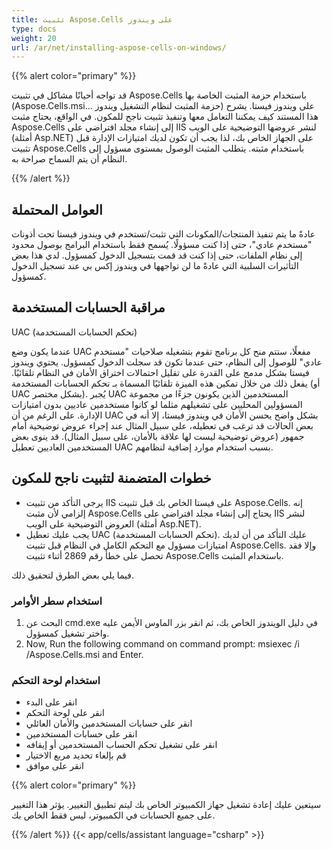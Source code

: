 ```yaml
---
title: تثبيت Aspose.Cells على ويندوز
type: docs
weight: 20
url: /ar/net/installing-aspose-cells-on-windows/
---
```


{{% alert color="primary" %}} 

قد تواجه أحيانًا مشاكل في تثبيت Aspose.Cells باستخدام حزمة المثبت الخاصة بها (Aspose.Cells.msi... حزمة المثبت لنظام التشغيل ويندوز) على ويندوز فيستا. يشرح هذا المستند كيف يمكننا التعامل معها وتنفيذ تثبيت ناجح للمكون. في الواقع، يحتاج مثبت Aspose.Cells إلى إنشاء مجلد افتراضي على IIS لنشر عروضها التوضيحية على الويب (أمثلة Asp.NET) على الجهاز الخاص بك، لذا يجب أن تكون لديك امتيازات الإدارة قبل تثبيت Aspose.Cells باستخدام مثبته. يتطلب المثبت الوصول بمستوى مسؤول إلى النظام أن يتم السماح صراحة به.

{{% /alert %}} 
## **العوامل المحتملة**
عادةً ما يتم تنفيذ المنتجات/المكونات التي تثبت/تستخدم في ويندوز فيستا تحت أذونات "مستخدم عادي"، حتى إذا كنت مسؤولًا. يُسمح فقط باستخدام البرامج بوصول محدود إلى نظام الملفات، حتى إذا كنت قد قمت بتسجيل الدخول كمسؤول. لدي هذا بعض التأثيرات السلبية التي عادةً ما لن تواجهها في ويندوز إكس بي عند تسجيل الدخول كمسؤول.
## **مراقبة الحسابات المستخدمة**
UAC (تحكم الحسابات المستخدمة)

عندما يكون وضع UAC مفعلًا، ستتم منح كل برنامج تقوم بتشغيله صلاحيات "مستخدم عادي" للوصول إلى النظام، حتى عندما تكون قد سجلت الدخول كمسؤول. يحتوي ويندوز فيستا بشكل مدمج على القدرة على تقليل احتمالات اختراق الأمان في النظام تلقائيًا. يفعل ذلك من خلال تمكين هذه الميزة تلقائيًا المسماة بـ تحكم الحسابات المستخدمة (أو UAC بشكل مختصر). يُجبر UAC المستخدمين الذين يكونون جزءًا من مجموعة المسؤولين المحليين على تشغيلهم مثلما لو كانوا مستخدمين عاديين بدون امتيازات الإدارة. على الرغم من أن UAC بشكل واضح يحسن الأمان في ويندوز فيستا، إلا أنه في بعض الحالات قد ترغب في تعطيله، على سبيل المثال عند إجراء عروض توضيحية أمام جمهور (عروض توضيحية ليست لها علاقة بالأمان، على سبيل المثال). قد ينوى بعض المستخدمين العاديين تعطيل UAC بسبب استخدام موارد إضافية لنظامهم.
## **خطوات المتضمنة لتثبيت ناجح للمكون**
- يرجى التأكد من تثبيت IIS على فيستا الخاص بك قبل تثبيت Aspose.Cells. إنه إلزامي لأن مثبت Aspose.Cells يحتاج إلى إنشاء مجلد افتراضي على IIS لنشر العروض التوضيحية على الويب (أمثلة Asp.NET).
- يجب عليك تعطيل UAC (تحكم الحسابات المستخدمة). عليك التأكد من أن لديك امتيازات مسؤول مع التحكم الكامل في النظام قبل تثبيت Aspose.Cells. وإلا فقد تحصل على خطأ رقم 2869 أثناء تثبيت Aspose.Cells باستخدام المثبت.

فيما يلي بعض الطرق لتحقيق ذلك.
### **استخدام سطر الأوامر**
1. البحث عن cmd.exe في دليل الويندوز الخاص بك، ثم انقر بزر الماوس الأيمن عليه واختر تشغيل كمسؤول.
2. Now, Run the following command on command prompt: msiexec /i <your path>/Aspose.Cells.msi and Enter.
### **استخدام لوحة التحكم**
- انقر على البدء
- انقر على لوحة التحكم
- انقر على حسابات المستخدمين والأمان العائلي
- انقر على حسابات المستخدمين
- انقر على تشغيل تحكم الحساب المستخدمين أو إيقافه
- قم بإلغاء تحديد مربع الاختيار
- انقر على موافق

{{% alert color="primary" %}} 

سيتعين عليك إعادة تشغيل جهاز الكمبيوتر الخاص بك ليتم تطبيق التغيير.  يؤثر هذا التغيير على جميع الحسابات في الكمبيوتر، ليس فقط الخاص بك.

{{% /alert %}}
{{< app/cells/assistant language="csharp" >}}
